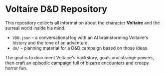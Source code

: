 # Voltaire D&D Repository

This repository collects all information about the character **Voltaire** and the surreal world inside his mind.

* `VDD.json` – a conversational log with an AI brainstorming Voltaire's history and the tone of an adventure.
* `dm/` – planning material for a D&D campaign based on those ideas.

The goal is to document Voltaire's backstory, goals and strange powers, then craft an episodic campaign full of bizarre encounters and creepy horror fun.

